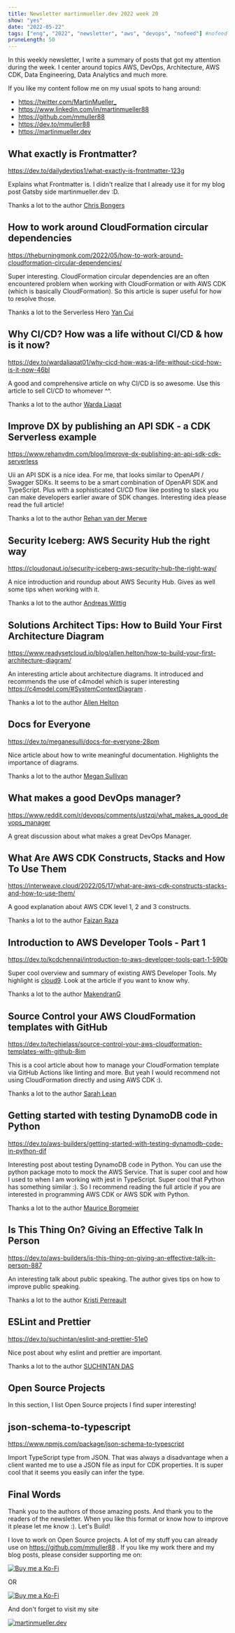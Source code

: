 ```yaml
---
title: Newsletter martinmueller.dev 2022 week 20
show: "yes"
date: "2022-05-22"
tags: ["eng", "2022", "newsletter", "aws", "devops", "nofeed"] #nofeed
pruneLength: 50
---
```


In this weekly newsletter, I write a summary of posts that got my attention during the week. I center around topics AWS, DevOps, Architecture, AWS CDK, Data Engineering, Data Analytics and much more.

If you like my content follow me on my usual spots to hang around:

- <https://twitter.com/MartinMueller_>
- <https://www.linkedin.com/in/martinmueller88>
- <https://github.com/mmuller88>
- <https://dev.to/mmuller88>
- <https://martinmueller.dev>

## What exactly is Frontmatter?

<https://dev.to/dailydevtips1/what-exactly-is-frontmatter-123g>

Explains what Frontmatter is. I didn't realize that I already use it for my blog post Gatsby side martinmueller.dev :D.

Thanks a lot to the author [Chris Bongers](https://dev.to/dailydevtips1)

## How to work around CloudFormation circular dependencies

<https://theburningmonk.com/2022/05/how-to-work-around-cloudformation-circular-dependencies/>

Super interesting. CloudFormation circular dependencies are an often encountered problem when working with CloudFormation or with AWS CDK (which is basically CloudFormation). So this article is super useful for how to resolve those.

Thanks a lot to the Serverless Hero [Yan Cui](https://theburningmonk.com/)

## Why CI/CD? How was a life without CI/CD & how is it now?

<https://dev.to/wardaliaqat01/why-cicd-how-was-a-life-without-cicd-how-is-it-now-46bl>

A good and comprehensive article on why CI/CD is so awesome. Use this article to sell CI/CD to whomever ^^.

Thanks a lot to the author [Warda Liaqat](https://dev.to/wardaliaqat01)

## Improve DX by publishing an API SDK - a CDK Serverless example

<https://www.rehanvdm.com/blog/improve-dx-publishing-an-api-sdk-cdk-serverless>

Uii an API SDK is a nice idea. For me, that looks similar to OpenAPI / Swagger SDKs. It seems to be a smart combination of OpenAPI SDK and TypeScript. Plus with a sophisticated CI/CD flow like posting to slack you can make developers earlier aware of SDK changes. Interesting idea please read the full article!

Thanks a lot to the author [Rehan van der Merwe](https://www.rehanvdm.com/)

## Security Iceberg: AWS Security Hub the right way

<https://cloudonaut.io/security-iceberg-aws-security-hub-the-right-way/>

A nice introduction and roundup about AWS Security Hub. Gives as well some tips when working with it.

Thanks a lot to the author [Andreas Wittig](https://twitter.com/andreaswittig)

## Solutions Architect Tips: How to Build Your First Architecture Diagram

<https://www.readysetcloud.io/blog/allen.helton/how-to-build-your-first-architecture-diagram/>

An interesting article about architecture diagrams. It introduced and recommends the use of c4model which is super interesting <https://c4model.com/#SystemContextDiagram> .

Thanks a lot to the author [Allen Helton](https://www.readysetcloud.io/)

## Docs for Everyone

<https://dev.to/meganesulli/docs-for-everyone-28pm>

Nice article about how to write meaningful documentation. Highlights the importance of diagrams.

Thanks a lot to the author [Megan Sullivan](https://dev.to/meganesulli)

## What makes a good DevOps manager?

<https://www.reddit.com/r/devops/comments/ustzqj/what_makes_a_good_devops_manager>

A great discussion about what makes a great DevOps Manager.

## What Are AWS CDK Constructs, Stacks and How To Use Them

<https://interweave.cloud/2022/05/17/what-are-aws-cdk-constructs-stacks-and-how-to-use-them/>

A good explanation about AWS CDK level 1, 2 and 3 constructs.

Thanks a lot to the author [Faizan Raza](https://interweave.cloud/author/faizanraza-interweave/)

## Introduction to AWS Developer Tools - Part 1

<https://dev.to/kcdchennai/introduction-to-aws-developer-tools-part-1-590b>

Super cool overview and summary of existing AWS Developer Tools. My highlight is [cloud9](https://aws.amazon.com/cloud9/). Look at the article if you want to know why.

Thanks a lot to the author [MakendranG](https://dev.to/makendrang)

## Source Control your AWS CloudFormation templates with GitHub

<https://dev.to/techielass/source-control-your-aws-cloudformation-templates-with-github-8im>

This is a cool article about how to manage your CloudFormation template via GitHub Actions like linting and more. But yeah I would recommend not using CloudFormation directly and using AWS CDK :).

Thanks a lot to the author [Sarah Lean](https://dev.to/techielass)

## Getting started with testing DynamoDB code in Python

<https://dev.to/aws-builders/getting-started-with-testing-dynamodb-code-in-python-dif>

Interesting post about testing DynamoDB code in Python. You can use the python package moto to mock the AWS Service. That is super cool and how I used to when I am working with jest in TypeScript. Super cool that Python has something similar :). So I recommend reading the full article if you are interested in programming AWS CDK or AWS SDK with Python.

Thanks a lot to the author [Maurice Borgmeier](https://dev.to/mauricebrg)

## Is This Thing On? Giving an Effective Talk In Person

https://dev.to/aws-builders/is-this-thing-on-giving-an-effective-talk-in-person-887

An interesting talk about public speaking. The author gives tips on how to improve public speaking.

Thanks a lot to the author [Kristi Perreault](https://dev.to/kristiperreault)

## ESLint and Prettier

https://dev.to/suchintan/eslint-and-prettier-51e0

Nice post about why eslint and prettier are important.

Thanks a lot to the author [SUCHINTAN DAS](https://dev.to/suchintan)

## Open Source Projects

In this section, I list Open Source projects I find super interesting!

## json-schema-to-typescript

<https://www.npmjs.com/package/json-schema-to-typescript>

Import TypeScript type from JSON. That was always a disadvantage when a client wanted me to use a JSON file as input for CDK properties. It is super cool that it seems you easily can infer the type.

## Final Words

Thank you to the authors of those amazing posts. And thank you to the readers of the newsletter. When you like this format or know how to improve it please let me know :). Let's Build!

I love to work on Open Source projects. A lot of my stuff you can already use on <https://github.com/mmuller88> . If you like my work there and my blog posts, please consider supporting me on:

[![Buy me a Ko-Fi](https://storage.ko-fi.com/cdn/useruploads/png_d554a01f-60f0-4969-94d1-7b69f3e28c2fcover.jpg?v=69a332f2-b808-4369-8ba3-dae0d1100dd4)](https://ko-fi.com/T6T1BR59W)

OR

[![Buy me a Ko-Fi](https://theastrologypodcast.com/wp-content/uploads/2015/06/become-my-patron-05.jpg)](https://www.patreon.com/bePatron?u=29010217)

And don't forget to visit my site

[![martinmueller.dev](https://martinmueller.dev/static/84caa5292a6d0c37c48ae280d04b5fa6/a7715/joint.jpg)](https://martinmueller.dev/resume)
